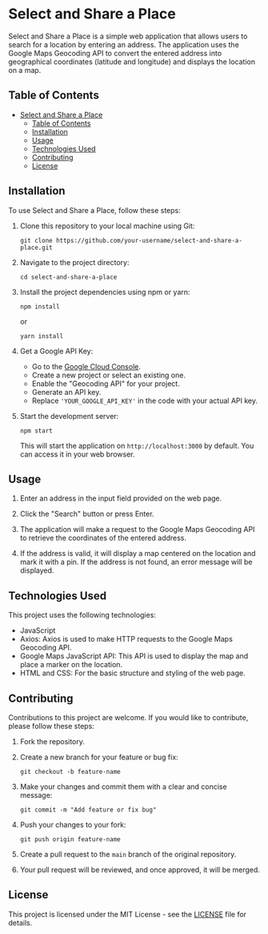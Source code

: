 # Select and Share a Place

Select and Share a Place is a simple web application that allows users to search for a location by entering an address. The application uses the Google Maps Geocoding API to convert the entered address into geographical coordinates (latitude and longitude) and displays the location on a map.

## Table of Contents

- [Select and Share a Place](#select-and-share-a-place)
  - [Table of Contents](#table-of-contents)
  - [Installation](#installation)
  - [Usage](#usage)
  - [Technologies Used](#technologies-used)
  - [Contributing](#contributing)
  - [License](#license)

## Installation

To use Select and Share a Place, follow these steps:

1. Clone this repository to your local machine using Git:

   ```
   git clone https://github.com/your-username/select-and-share-a-place.git
   ```

2. Navigate to the project directory:

   ```
   cd select-and-share-a-place
   ```

3. Install the project dependencies using npm or yarn:

   ```
   npm install
   ```

   or

   ```
   yarn install
   ```

4. Get a Google API Key:

   - Go to the [Google Cloud Console](https://console.cloud.google.com/).
   - Create a new project or select an existing one.
   - Enable the "Geocoding API" for your project.
   - Generate an API key.
   - Replace `'YOUR_GOOGLE_API_KEY'` in the code with your actual API key.

5. Start the development server:

   ```
   npm start
   ```

   This will start the application on `http://localhost:3000` by default. You can access it in your web browser.

## Usage

1. Enter an address in the input field provided on the web page.

2. Click the "Search" button or press Enter.

3. The application will make a request to the Google Maps Geocoding API to retrieve the coordinates of the entered address.

4. If the address is valid, it will display a map centered on the location and mark it with a pin. If the address is not found, an error message will be displayed.

## Technologies Used

This project uses the following technologies:

- JavaScript
- Axios: Axios is used to make HTTP requests to the Google Maps Geocoding API.
- Google Maps JavaScript API: This API is used to display the map and place a marker on the location.
- HTML and CSS: For the basic structure and styling of the web page.

## Contributing

Contributions to this project are welcome. If you would like to contribute, please follow these steps:

1. Fork the repository.

2. Create a new branch for your feature or bug fix:

   ```
   git checkout -b feature-name
   ```

3. Make your changes and commit them with a clear and concise message:

   ```
   git commit -m "Add feature or fix bug"
   ```

4. Push your changes to your fork:

   ```
   git push origin feature-name
   ```

5. Create a pull request to the `main` branch of the original repository.

6. Your pull request will be reviewed, and once approved, it will be merged.

## License

This project is licensed under the MIT License - see the [LICENSE](LICENSE) file for details.
